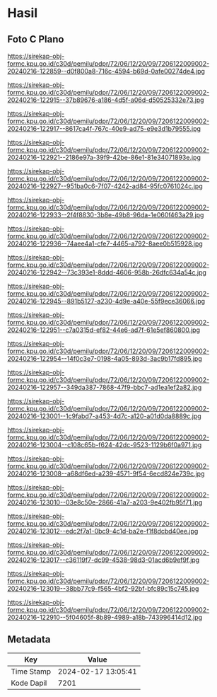 # Hasil

## Foto C Plano

https://sirekap-obj-formc.kpu.go.id/c30d/pemilu/pdpr/72/06/12/20/09/7206122009002-20240216-122859--d0f800a8-716c-4594-b69d-0afe00274de4.jpg

https://sirekap-obj-formc.kpu.go.id/c30d/pemilu/pdpr/72/06/12/20/09/7206122009002-20240216-122915--37b89676-a186-4d5f-a06d-d50525332e73.jpg

https://sirekap-obj-formc.kpu.go.id/c30d/pemilu/pdpr/72/06/12/20/09/7206122009002-20240216-122917--8617ca4f-767c-40e9-ad75-e9e3d1b79555.jpg

https://sirekap-obj-formc.kpu.go.id/c30d/pemilu/pdpr/72/06/12/20/09/7206122009002-20240216-122921--2186e97a-39f9-42be-86e1-81e34071893e.jpg

https://sirekap-obj-formc.kpu.go.id/c30d/pemilu/pdpr/72/06/12/20/09/7206122009002-20240216-122927--951ba0c6-7f07-4242-ad84-95fc0761024c.jpg

https://sirekap-obj-formc.kpu.go.id/c30d/pemilu/pdpr/72/06/12/20/09/7206122009002-20240216-122933--2f4f8830-3b8e-49b8-96da-1e060f463a29.jpg

https://sirekap-obj-formc.kpu.go.id/c30d/pemilu/pdpr/72/06/12/20/09/7206122009002-20240216-122936--74aee4a1-cfe7-4465-a792-8aee0b515928.jpg

https://sirekap-obj-formc.kpu.go.id/c30d/pemilu/pdpr/72/06/12/20/09/7206122009002-20240216-122942--73c393e1-8ddd-4606-958b-26dfc634a54c.jpg

https://sirekap-obj-formc.kpu.go.id/c30d/pemilu/pdpr/72/06/12/20/09/7206122009002-20240216-122945--891b5127-a230-4d9e-a40e-55f9ece36066.jpg

https://sirekap-obj-formc.kpu.go.id/c30d/pemilu/pdpr/72/06/12/20/09/7206122009002-20240216-122951--c7a0315d-ef82-44e6-ad7f-61e5ef860800.jpg

https://sirekap-obj-formc.kpu.go.id/c30d/pemilu/pdpr/72/06/12/20/09/7206122009002-20240216-122954--14f0c3e7-0198-4a05-893d-3ac9b17fd895.jpg

https://sirekap-obj-formc.kpu.go.id/c30d/pemilu/pdpr/72/06/12/20/09/7206122009002-20240216-122957--349da387-7868-47f9-bbc7-ad1ea1ef2a82.jpg

https://sirekap-obj-formc.kpu.go.id/c30d/pemilu/pdpr/72/06/12/20/09/7206122009002-20240216-123001--1c9fabd7-a453-4d7c-a120-a01d0da8889c.jpg

https://sirekap-obj-formc.kpu.go.id/c30d/pemilu/pdpr/72/06/12/20/09/7206122009002-20240216-123004--c108c65b-f624-42dc-9523-1129b6f0a971.jpg

https://sirekap-obj-formc.kpu.go.id/c30d/pemilu/pdpr/72/06/12/20/09/7206122009002-20240216-123008--a68df6ed-a239-4571-9f54-6ecd824e739c.jpg

https://sirekap-obj-formc.kpu.go.id/c30d/pemilu/pdpr/72/06/12/20/09/7206122009002-20240216-123010--03e8c50e-2866-41a7-a203-9e402fb95f71.jpg

https://sirekap-obj-formc.kpu.go.id/c30d/pemilu/pdpr/72/06/12/20/09/7206122009002-20240216-123012--edc2f7a1-0bc9-4c1d-ba2e-f1f8dcbd40ee.jpg

https://sirekap-obj-formc.kpu.go.id/c30d/pemilu/pdpr/72/06/12/20/09/7206122009002-20240216-123017--c36119f7-dc99-4538-98d3-01acd6b9ef9f.jpg

https://sirekap-obj-formc.kpu.go.id/c30d/pemilu/pdpr/72/06/12/20/09/7206122009002-20240216-123019--38bb77c9-f565-4bf2-92bf-bfc89c15c745.jpg

https://sirekap-obj-formc.kpu.go.id/c30d/pemilu/pdpr/72/06/12/20/09/7206122009002-20240216-122910--5f04605f-8b89-4989-a18b-743996414d12.jpg


## Metadata

| Key        | Value               |
| ---------- | ------------------- |
| Time Stamp | 2024-02-17 13:05:41 |
| Kode Dapil | 7201                |



